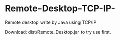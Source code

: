 # Remote-Desktop-TCP-IP-
Remote desktop write by Java using TCP/IP

Download: dist\Remote_Desktop.jar to try use first.
